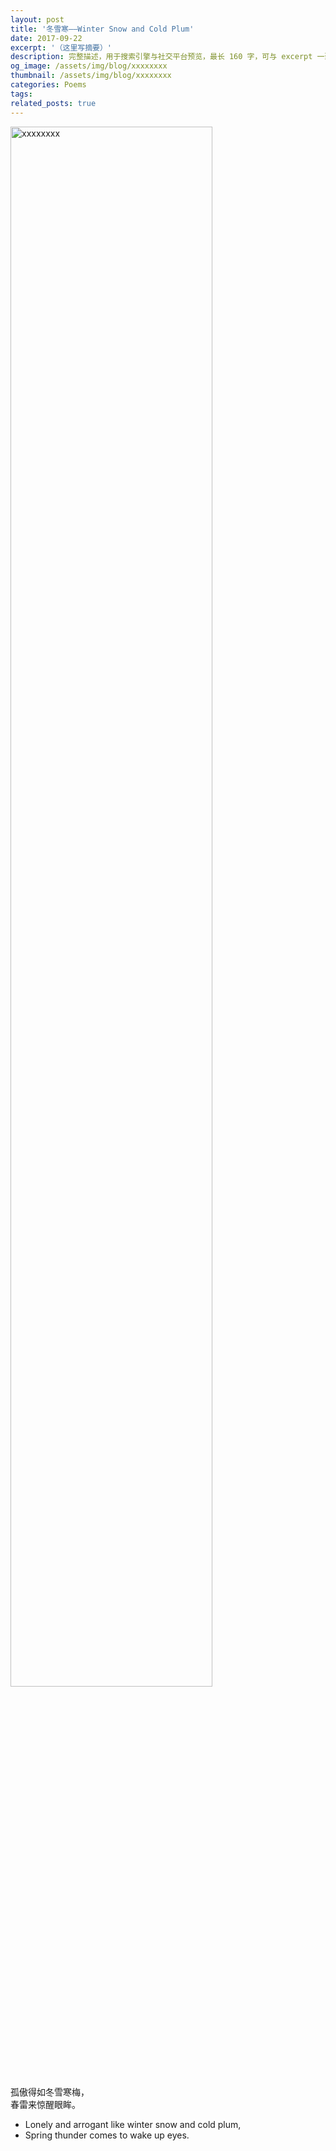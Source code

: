 ```yaml
---
layout: post
title: '冬雪寒——Winter Snow and Cold Plum'
date: 2017-09-22
excerpt: '（这里写摘要）'
description: 完整描述，用于搜索引擎与社交平台预览，最长 160 字，可与 excerpt 一致
og_image: /assets/img/blog/xxxxxxxx
thumbnail: /assets/img/blog/xxxxxxxx
categories: Poems
tags: 
related_posts: true
---
```


<img src="/assets/img/blog/xxxxxxxx" style="width:80%;" alt="xxxxxxxx">

孤傲得如冬雪寒梅，  
春雷来惊醒眼眸。

- Lonely and arrogant like winter snow and cold plum,
- Spring thunder comes to wake up eyes.